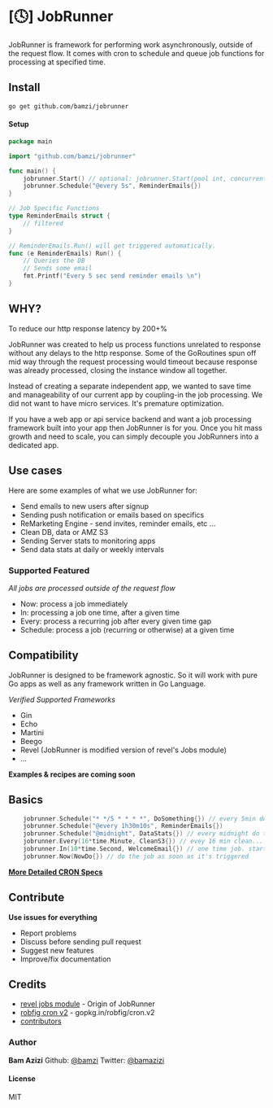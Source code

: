 # [:clock4:] JobRunner

JobRunner is framework for performing work asynchronously, outside of the request flow. It comes with cron to schedule and queue job functions for processing at specified time.

## Install

`go get github.com/bamzi/jobrunner`

#### Setup

```go
package main

import "github.com/bamzi/jobrunner"

func main() {
    jobrunner.Start() // optional: jobrunner.Start(pool int, concurrent int) (10, 1)
    jobrunner.Schedule("@every 5s", ReminderEmails{})
}

// Job Specific Functions
type ReminderEmails struct {
    // filtered
}

// ReminderEmails.Run() will get triggered automatically.
func (e ReminderEmails) Run() {
    // Queries the DB
    // Sends some email
    fmt.Printf("Every 5 sec send reminder emails \n")
}
```
## WHY?
To reduce our http response latency by 200+%

JobRunner was created to help us process functions unrelated to response without any delays to the http response. Some of the GoRoutines spun off mid way through the request processing would timeout because response was already processed, closing the instance window all together. 

Instead of creating a separate independent app, we wanted to save time and manageability of our current app by coupling-in the job processing. We did not want to have micro services. It's premature optimization.

If you have a web app or api service backend and want a job processing framework built into your app then JobRunner is for you. Once you hit mass growth and need to scale, you can simply decouple you JobRunners into a dedicated app.

## Use cases
Here are some examples of what we use JobRunner for:

* Send emails to new users after signup
* Sending push notification or emails based on specifics
* ReMarketing Engine - send invites, reminder emails, etc ...
* Clean DB, data or AMZ S3
* Sending Server stats to monitoring apps
* Send data stats at daily or weekly intervals

### Supported Featured
*All jobs are processed outside of the request flow*

* Now: process a job immediately
* In: processing a job one time, after a given time
* Every: process a recurring job after every given time gap
* Schedule: process a job (recurring or otherwise) at a given time


## Compatibility

JobRunner is designed to be framework agnostic. So it will work with pure Go apps as well as any framework written in Go Language. 

*Verified Supported Frameworks*

* Gin
* Echo
* Martini
* Beego
* Revel (JobRunner is modified version of revel's Jobs module)
* ...

**Examples & recipes are coming soon**

## Basics

```go
    jobrunner.Schedule("* */5 * * * *", DoSomething{}) // every 5min do something
    jobrunner.Schedule("@every 1h30m10s", ReminderEmails{})
    jobrunner.Schedule("@midnight", DataStats{}) // every midnight do this..
    jobrunner.Every(16*time.Minute, CleanS3{}) // evey 16 min clean...
    jobrunner.In(10*time.Second, WelcomeEmail{}) // one time job. starts after 10sec
    jobrunner.Now(NowDo{}) // do the job as soon as it's triggered
```
[**More Detailed CRON Specs**](https://github.com/robfig/cron/blob/v2/doc.go)

## Contribute

**Use issues for everything**

- Report problems
- Discuss before sending pull request
- Suggest new features
- Improve/fix documentation

## Credits
- [revel jobs module](https://github.com/revel/modules/tree/master/jobs) - Origin of JobRunner
- [robfig cron v2](https://github.com/robfig/cron/tree/v2) - gopkg.in/robfig/cron.v2
- [contributors](https://github.com/bamzi/jobrunner/graphs/contributors)

### Author 
**Bam Azizi**
Github: [@bamzi](https://github.com/bamzi)
Twitter: [@bamazizi](https://twitter/bamazizi)

#### License
MIT